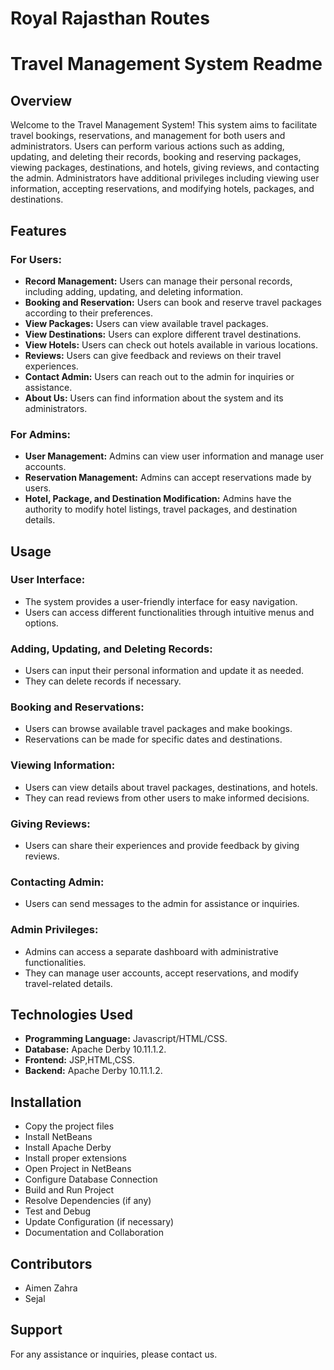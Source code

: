 # Royal Rajasthan Routes 

# Travel Management System Readme

## Overview

Welcome to the Travel Management System! This system aims to facilitate travel bookings, reservations, and management for both users and administrators. Users can perform various actions such as adding, updating, and deleting their records, booking and reserving packages, viewing packages, destinations, and hotels, giving reviews, and contacting the admin. Administrators have additional privileges including viewing user information, accepting reservations, and modifying hotels, packages, and destinations.

## Features

### For Users:
- **Record Management:** Users can manage their personal records, including adding, updating, and deleting information.
- **Booking and Reservation:** Users can book and reserve travel packages according to their preferences.
- **View Packages:** Users can view available travel packages.
- **View Destinations:** Users can explore different travel destinations.
- **View Hotels:** Users can check out hotels available in various locations.
- **Reviews:** Users can give feedback and reviews on their travel experiences.
- **Contact Admin:** Users can reach out to the admin for inquiries or assistance.
- **About Us:** Users can find information about the system and its administrators.

### For Admins:
- **User Management:** Admins can view user information and manage user accounts.
- **Reservation Management:** Admins can accept reservations made by users.
- **Hotel, Package, and Destination Modification:** Admins have the authority to modify hotel listings, travel packages, and destination details.

## Usage

### User Interface:
- The system provides a user-friendly interface for easy navigation.
- Users can access different functionalities through intuitive menus and options.

### Adding, Updating, and Deleting Records:
- Users can input their personal information and update it as needed.
- They can delete records if necessary.

### Booking and Reservations:
- Users can browse available travel packages and make bookings.
- Reservations can be made for specific dates and destinations.

### Viewing Information:
- Users can view details about travel packages, destinations, and hotels.
- They can read reviews from other users to make informed decisions.

### Giving Reviews:
- Users can share their experiences and provide feedback by giving reviews.

### Contacting Admin:
- Users can send messages to the admin for assistance or inquiries.

### Admin Privileges:
- Admins can access a separate dashboard with administrative functionalities.
- They can manage user accounts, accept reservations, and modify travel-related details.

## Technologies Used

- **Programming Language:** Javascript/HTML/CSS.
- **Database:** Apache Derby 10.11.1.2.
- **Frontend:** JSP,HTML,CSS.
- **Backend:** Apache Derby 10.11.1.2.

## Installation

- Copy the project files
- Install NetBeans
- Install Apache Derby
- Install proper extensions
- Open Project in NetBeans
- Configure Database Connection
- Build and Run Project
- Resolve Dependencies (if any)
- Test and Debug
- Update Configuration (if necessary)
- Documentation and Collaboration

## Contributors

- Aimen Zahra
- Sejal

## Support

For any assistance or inquiries, please contact us.
